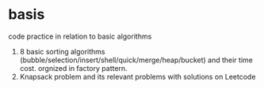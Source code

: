 # basis
code practice in relation to basic algorithms
1. 8 basic sorting algorithms (bubble/selection/insert/shell/quick/merge/heap/bucket) and their time cost. orgnized in factory pattern.
2. Knapsack problem and its relevant problems with solutions on Leetcode
